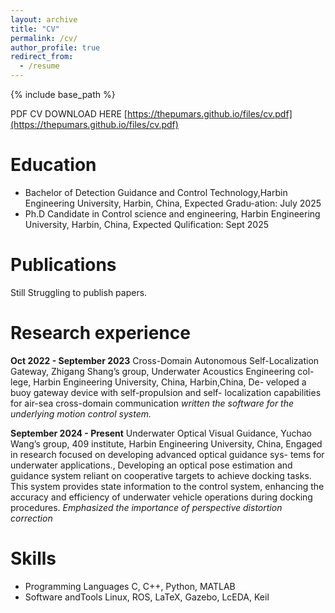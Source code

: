 ```yaml
---
layout: archive
title: "CV"
permalink: /cv/
author_profile: true
redirect_from:
  - /resume
---
```


{% include base_path %}

PDF CV DOWNLOAD HERE [https://thepumars.github.io/files/cv.pdf](https://thepumars.github.io/files/cv.pdf)


Education
======
* Bachelor of Detection Guidance and Control Technology,Harbin Engineering University, Harbin, China, Expected Gradu-ation: July 2025
* Ph.D Candidate in Control science and engineering, Harbin Engineering University, Harbin, China, Expected Qulification: Sept 2025

Publications
======
Still Struggling to publish papers.

Research experience
======
**Oct 2022 - September 2023**
Cross-Domain Autonomous Self-Localization Gateway,
Zhigang Shang’s group, Underwater Acoustics Engineering col-
lege, Harbin Engineering University, China, Harbin,China, De-
veloped a buoy gateway device with self-propulsion and self-
localization capabilities for air-sea cross-domain communication
*written the software for the underlying motion control system.*

**September 2024 - Present**
Underwater Optical Visual Guidance, Yuchao Wang’s group,
409 institute, Harbin Engineering University, China, Engaged in
research focused on developing advanced optical guidance sys-
tems for underwater applications., Developing an optical pose
estimation and guidance system reliant on cooperative targets to
achieve docking tasks. This system provides state information
to the control system, enhancing the accuracy and efficiency of
underwater vehicle operations during docking procedures.
*Emphasized the importance of perspective distortion correction*
  
Skills
======
* Programming Languages
C, C++, Python, MATLAB
* Software andTools
Linux, ROS, LaTeX, Gazebo, LcEDA, Keil


<!-- Publications
======
  <ul>{% for post in site.publications reversed %}
    {% include archive-single-cv.html %}
  {% endfor %}</ul>
  
Talks
======
  <ul>{% for post in site.talks reversed %}
    {% include archive-single-talk-cv.html  %}
  {% endfor %}</ul>
  
Teaching
======
  <ul>{% for post in site.teaching reversed %}
    {% include archive-single-cv.html %}
  {% endfor %}</ul>
  
Service and leadership
======
* Currently signed in to 43 different slack teams这是一段被注释掉的文字 -->
